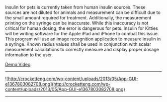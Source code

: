 Insulin for pets is currently taken from human insulin sources. These sources are not diluted for animals and measurement can be difficult due to the small amount required for treatment. Additionally, the measurement printing on the syringe can be inaccurate. While this inaccuracy is not critical for human dosing, the error is dangerous for pets. Insulin for Kitties will be writing software for the Apple iPad and iPhone to combat this issue. This program will use an image recognition application to measure insulin in a syringe. Known radius values shall be used in conjunction with scalar measurement calculations to correctly measure and display proper dosage information to the user.

[Demo Video](http://youtu.be/J2q7AqHeelM)


---


![http://crocketteng.com/wp-content/uploads/2013/05/App-GUI-e1367803082708.png](http://crocketteng.com/wp-content/uploads/2013/05/App-GUI-e1367803082708.png)


---
